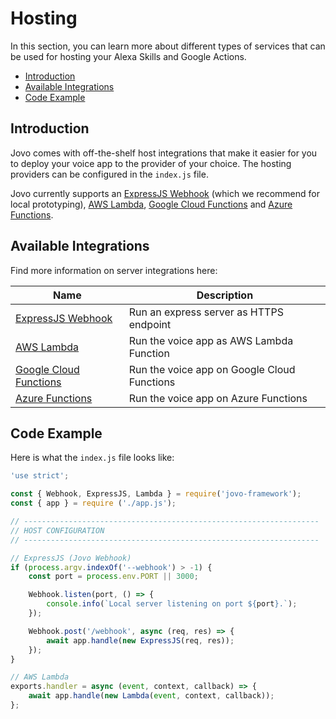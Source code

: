 # Hosting

In this section, you can learn more about different types of services that can be used for hosting your Alexa Skills and Google Actions.

* [Introduction](#introduction)
* [Available Integrations](#available-integrations)
* [Code Example](#code-example)


## Introduction

Jovo comes with off-the-shelf host integrations that make it easier for you to deploy your voice app to the provider of your choice. The hosting providers can be configured in the `index.js` file.

Jovo currently supports an [ExpressJS Webhook](./express-js.md './hosting/express-js') (which we recommend for local prototyping), [AWS Lambda](./aws-lambda.md './hosting/aws-lambda'), [Google Cloud Functions](./google-cloud-functions.md './hosting/google-cloud-functions') and [Azure Functions](./azure-functions.md './hosting/azure-functions'). 

## Available Integrations

Find more information on server integrations here:

Name | Description
------------ | -------------
[ExpressJS Webhook](./express-js.md './hosting/express-js') | Run an express server as HTTPS endpoint
[AWS Lambda](./aws-lambda.md './hosting/aws-lambda') | Run the voice app as AWS Lambda Function
[Google Cloud Functions](./google-cloud-functions.md './hosting/google-cloud-functions') | Run the voice app on Google Cloud Functions
[Azure Functions](./azure-functions.md './hosting/azure-functions') | Run the voice app on Azure Functions


## Code Example

Here is what the `index.js` file looks like:

```javascript
'use strict';

const { Webhook, ExpressJS, Lambda } = require('jovo-framework');
const { app } = require ('./app.js');

// ------------------------------------------------------------------
// HOST CONFIGURATION
// ------------------------------------------------------------------

// ExpressJS (Jovo Webhook)
if (process.argv.indexOf('--webhook') > -1) {
    const port = process.env.PORT || 3000;

    Webhook.listen(port, () => {
        console.info(`Local server listening on port ${port}.`);
    });

    Webhook.post('/webhook', async (req, res) => {
        await app.handle(new ExpressJS(req, res));
    });
}

// AWS Lambda
exports.handler = async (event, context, callback) => {
    await app.handle(new Lambda(event, context, callback));
};
```

<!--[metadata]: {"description": "Host your Alexa Skill and Google Action on AWS Lambda, Azure Functions, or a Webserver with Jovo.", "route": "hosting"}-->
